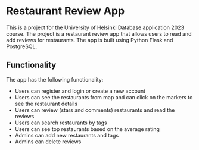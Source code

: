 # Restaurant Review App

This is a project for the University of Helsinki Database application 2023 course. The project is a restaurant review app that allows users to read and add reviews for restaurants. The app is built using Python Flask and PostgreSQL.

## Functionality

The app has the following functionality:
- Users can register and login or create a new account
- Users can see the restaurants from map and can click on the markers to see the restaurant details
- Users can review (stars and comments) restaurants and read the reviews
- Users can search restaurants by tags
- Users can see top restaurants based on the average rating
- Admins can add new restaurants and tags
- Admins can delete reviews
